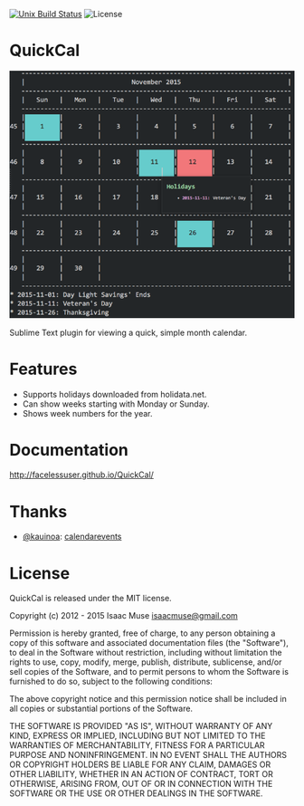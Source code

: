 [![Unix Build Status][travis-image]][travis-link]
![License][license-image]
# QuickCal

![preview](docs/images/preview.png)

Sublime Text plugin for viewing a quick, simple month calendar.

# Features
- Supports holidays downloaded from holidata.net.
- Can show weeks starting with Monday or Sunday.
- Shows week numbers for the year.

# Documentation
http://facelessuser.github.io/QuickCal/

# Thanks

- [@kauinoa](https://github.com/kauinoa): [calendarevents](https://github.com/kauinoa/CalendarEvents)

# License
QuickCal is released under the MIT license.

Copyright (c) 2012 - 2015 Isaac Muse <isaacmuse@gmail.com>

Permission is hereby granted, free of charge, to any person obtaining a copy of this software and associated documentation files (the "Software"), to deal in the Software without restriction, including without limitation the rights to use, copy, modify, merge, publish, distribute, sublicense, and/or sell copies of the Software, and to permit persons to whom the Software is furnished to do so, subject to the following conditions:

The above copyright notice and this permission notice shall be included in all copies or substantial portions of the Software.

THE SOFTWARE IS PROVIDED "AS IS", WITHOUT WARRANTY OF ANY KIND, EXPRESS OR IMPLIED, INCLUDING BUT NOT LIMITED TO THE WARRANTIES OF MERCHANTABILITY, FITNESS FOR A PARTICULAR PURPOSE AND NONINFRINGEMENT. IN NO EVENT SHALL THE AUTHORS OR COPYRIGHT HOLDERS BE LIABLE FOR ANY CLAIM, DAMAGES OR OTHER LIABILITY, WHETHER IN AN ACTION OF CONTRACT, TORT OR OTHERWISE, ARISING FROM, OUT OF OR IN CONNECTION WITH THE SOFTWARE OR THE USE OR OTHER DEALINGS IN THE SOFTWARE.

[travis-image]: https://img.shields.io/travis/facelessuser/QuickCal/master.svg
[travis-link]: https://travis-ci.org/facelessuser/QuickCal
[license-image]: https://img.shields.io/badge/license-MIT-blue.svg

